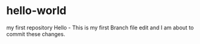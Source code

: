 # hello-world
my first repository
Hello - This is my first Branch file edit and I am about to commit these changes.
